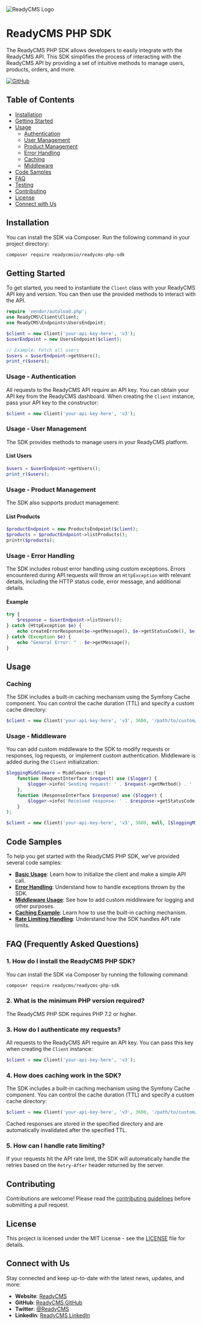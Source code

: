 ![ReadyCMS Logo](https://cdn.readycms.io/web/img/readycms-logo.png)

# ReadyCMS PHP SDK

The ReadyCMS PHP SDK allows developers to easily integrate with the ReadyCMS API. This SDK simplifies the process of interacting with the ReadyCMS API by providing a set of intuitive methods to manage users, products, orders, and more.

[![GitHub](https://img.shields.io/github/stars/readycmsio/readycms-php-sdk?style=social)](https://github.com/readycmsio/readycms-php-sdk)

## Table of Contents

- [Installation](#installation)
- [Getting Started](#getting-started)
- [Usage](#usage)
  - [Authentication](#authentication)
  - [User Management](#user-management)
  - [Product Management](#product-management)
  - [Error Handling](#error-handling)
  - [Caching](#caching)
  - [Middleware](#middleware)
- [Code Samples](#code-samples)
- [FAQ](#faq)
- [Testing](#testing)
- [Contributing](#contributing)
- [License](#license)
- [Connect with Us](#connect-with-us)


## Installation

You can install the SDK via Composer. Run the following command in your project directory:

```bash
composer require readycmsio/readycms-php-sdk
 ```
 
## Getting Started

To get started, you need to instantiate the `Client` class with your ReadyCMS API key and version. You can then use the provided methods to interact with the API.

```php
require 'vendor/autoload.php';
use ReadyCMS\Client\Client;
use ReadyCMS\Endpoints\UsersEndpoint;

$client = new Client('your-api-key-here', 'v3');
$userEndpoint = new UsersEndpoint($client);

// Example: Fetch all users
$users = $userEndpoint->getUsers();
print_r($users);
```



### Usage - Authentication
   

All requests to the ReadyCMS API require an API key. You can obtain your API key from the ReadyCMS dashboard. When creating the `Client` instance, pass your API key to the constructor:

```php
$client = new Client('your-api-key-here', 'v3');
```


### Usage - User Management
  

The SDK provides methods to manage users in your ReadyCMS platform.

#### List Users

```php
$users = $userEndpoint->getUsers();
print_r($users);
```

### Usage - Product Management
 
The SDK also supports product management:

#### List Products

```php
$productEndpoint = new ProductsEndpoint($client);
$products = $productEndpoint->listProducts();
printr($products);
```

### Usage - Error Handling
 

The SDK includes robust error handling using custom exceptions. Errors encountered during API requests will throw an `HttpException` with relevant details, including the HTTP status code, error message, and additional details.

#### Example

```php
try {
    $response = $userEndpoint->listUsers();
} catch (HttpException $e) {
    echo createErrorResponse($e->getMessage(), $e->getStatusCode(), $e->getErrorCode(), $e->getDetails());
} catch (Exception $e) {
    echo "General Error: " . $e->getMessage();
}
```


## Usage

### Caching

The SDK includes a built-in caching mechanism using the Symfony Cache component. You can control the cache duration (TTL) and specify a custom cache directory:

```php
$client = new Client('your-api-key-here', 'v3', 3600, '/path/to/custom/cache');
```


### Usage - Middleware
 
You can add custom middleware to the SDK to modify requests or responses, log requests, or implement custom authentication. Middleware is added during the `Client` initialization:

```php
$loggingMiddleware = Middleware::tap(
    function (RequestInterface $request) use ($logger) {
        $logger->info('Sending request: ' . $request->getMethod() . ' ' . $request->getUri());
    },
    function (ResponseInterface $response) use ($logger) {
        $logger->info('Received response: ' . $response->getStatusCode());
    }
);

$client = new Client('your-api-key-here', 'v3', 3600, null, [$loggingMiddleware]);
```

 
## Code Samples

To help you get started with the ReadyCMS PHP SDK, we’ve provided several code samples:

- **[Basic Usage](examples/basic-usage.php)**: Learn how to initialize the client and make a simple API call.
- **[Error Handling](examples/error-handling.php)**: Understand how to handle exceptions thrown by the SDK.
- **[Middleware Usage](examples/middleware-usage.php)**: See how to add custom middleware for logging and other purposes.
- **[Caching Example](examples/caching.php)**: Learn how to use the built-in caching mechanism.
- **[Rate Limiting Handling](examples/rate-limiting.php)**: Understand how the SDK handles API rate limits.



## FAQ (Frequently Asked Questions)

### 1. How do I install the ReadyCMS PHP SDK?

You can install the SDK via Composer by running the following command:

```bash
composer require readycms/readycms-php-sdk
```

### 2. What is the minimum PHP version required?

The ReadyCMS PHP SDK requires PHP 7.2 or higher.

### 3. How do I authenticate my requests?

All requests to the ReadyCMS API require an API key. You can pass this key when creating the `Client` instance:

```php
$client = new Client('your-api-key-here', 'v3');
```

### 4. How does caching work in the SDK?

The SDK includes a built-in caching mechanism using the Symfony Cache component. You can control the cache duration (TTL) and specify a custom cache directory:

```php
$client = new Client('your-api-key-here', 'v3', 3600, '/path/to/custom/cache');
```

Cached responses are stored in the specified directory and are automatically invalidated after the specified TTL.

### 5. How can I handle rate limiting?

If your requests hit the API rate limit, the SDK will automatically handle the retries based on the `Retry-After` header returned by the server.
 

## Contributing

Contributions are welcome! Please read the [contributing guidelines](CONTRIBUTING.md) before submitting a pull request.

## License

This project is licensed under the MIT License - see the [LICENSE](LICENSE) file for details.

## Connect with Us

Stay connected and keep up-to-date with the latest news, updates, and more:

- **Website**: [ReadyCMS](https://www.readycms.io/en/)
- **GitHub**: [ReadyCMS GitHub](https://github.com/readycmsio/readycms-php-sdk)
- **Twitter**: [@ReadyCMS](https://twitter.com/readycms)
- **LinkedIn**: [ReadyCMS LinkedIn](https://www.linkedin.com/company/readycms)
